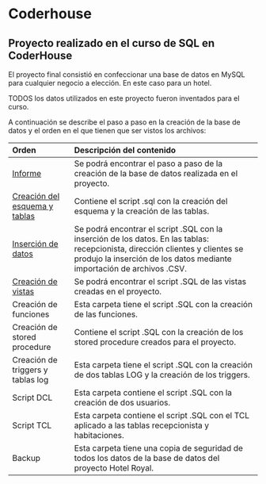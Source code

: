 # Coderhouse

## Proyecto realizado en el curso de SQL en CoderHouse

El proyecto final consistió en confeccionar una base de datos en MySQL para cualquier negocio a elección. En este caso para un hotel.

TODOS los datos utilizados en este proyecto fueron inventados para el curso.

A continuación se describe el paso a paso en la creación de la base de datos y el orden en el que tienen que ser vistos los archivos:

|Orden | Descripción del contenido|
|:----------|:------------|
|[Informe](https://github.com/CarmenPujato/coderhouse/tree/main/Informe) | Se podrá encontrar el paso a paso de la creación de la base de datos realizada en el proyecto.|
| [Creación del esquema y tablas](https://github.com/CarmenPujato/coderhouse/tree/main/Creaci%C3%B3n%20del%20esquema%20y%20tablas)| Contiene el script .sql con la creación del esquema y la creación de las tablas.|
| [Inserción de datos](https://github.com/CarmenPujato/coderhouse/tree/main/Inserci%C3%B3n%20de%20datos)| Se podrá encontrar el script .SQL con la inserción de los datos. En las tablas: recepcionista, dirección clientes y clientes se produjo la inserción de los datos mediante importación de archivos .CSV.|
|[Creación de vistas](https://github.com/CarmenPujato/coderhouse/tree/main/Creaci%C3%B3n%20de%20vistas)| Se podrá encontrar el script .SQL de las vistas creadas en el proyecto.|
|Creación de funciones| Esta carpeta tiene el script .SQL con la creación de las funciones.|
|Creación de stored procedure | Contiene el script .SQL con la creación de los stored procedure creados para el proyecto.|
|Creación de triggers y tablas log | Esta carpeta tiene el script .SQL con la creación de dos tablas LOG y la creación de los triggers.|
|Script DCL| Esta carpeta contiene el script .SQL con la creación de dos usuarios.|
|Script TCL| Esta carpeta contiene el script .SQL con el TCL aplicado a las tablas recepcionista y habitaciones.|
|Backup|Esta carpeta tiene una copia de seguridad de todos los datos de la base de datos del proyecto Hotel Royal.|
